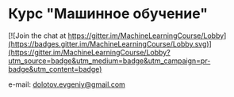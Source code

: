 # Курс "Машинное обучение"

[![Join the chat at https://gitter.im/MachineLearningCourse/Lobby](https://badges.gitter.im/MachineLearningCourse/Lobby.svg)](https://gitter.im/MachineLearningCourse/Lobby?utm_source=badge&utm_medium=badge&utm_campaign=pr-badge&utm_content=badge)

e-mail: dolotov.evgeniy@gmail.com
